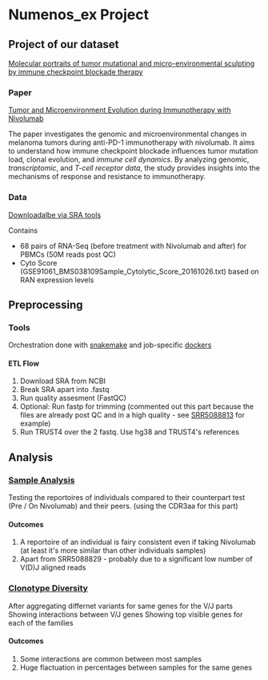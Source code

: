 # Numenos_ex Project

## Project of our dataset
[Molecular portraits of tumor mutational and micro-environmental sculpting by immune checkpoint blockade therapy](https://www.ncbi.nlm.nih.gov/geo/query/acc.cgi?acc=GSE91061)

### Paper 
[Tumor and Microenvironment Evolution during Immunotherapy with Nivolumab](https://pmc.ncbi.nlm.nih.gov/articles/PMC5685550/)

The paper investigates the genomic and microenvironmental changes in melanoma tumors during anti-PD-1 immunotherapy with nivolumab. It aims to understand how immune checkpoint blockade influences tumor mutation load, clonal evolution, and *immune cell dynamics*. By analyzing genomic, *transcriptomic*, and *T-cell receptor data*, the study provides insights into the mechanisms of response and resistance to immunotherapy.

### Data
[Downloadalbe via SRA tools](https://www.ncbi.nlm.nih.gov/bioproject/PRJNA356761)

Contains 
* 68 pairs of RNA-Seq (before treatment with Nivolumab and after) for PBMCs (50M reads post QC)
* Cyto Score (GSE91061_BMS038109Sample_Cytolytic_Score_20161026.txt) based on RAN expression levels

## Preprocessing

### Tools
Orchestration done with [snakemake](./ETL/download_and_preprocess.smk) and job-specific [dockers](./dockers/)

#### ETL Flow
1. Download SRA from NCBI
2. Break SRA apart into .fastq
3. Run quality assesment (FastQC)
4. Optional: Run fastp for trimming (commented out this part because the files are already post QC and in a high quality - see [SRR5088813](./analysis/SRR5088813_1_fastqc.html) for example)
5. Run TRUST4 over the 2 fastq. Use hg38 and TRUST4's references

## Analysis

### [Sample Analysis](./analysis/Sample_Analysis.ipynb)

Testing the reportoires of individuals compared to their counterpart test (Pre / On Nivolumab) and their peers. (using the CDR3aa for this part)

#### Outcomes
1. A reportoire of an individual is fairy consistent even if taking Nivolumab (at least it's more similar than other individuals samples) 
2. Apart from SRR5088829 - probably due to a significant low number of V(D)J aligned reads


### [Clonotype Diversity](./analysis/Clonotype_Diversity.ipynb)

After aggregating differnet variants for same genes for the V/J parts 
Showing interactions between V/J genes
Showing top visible genes for each of the families

#### Outcomes

1. Some interactions are common between most samples
2. Huge flactuation in percentages between samples for the same genes

